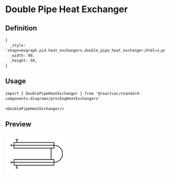 # Double Pipe Heat Exchanger

## Definition

```
{
  _style: 'shape=mxgraph.pid.heat_exchangers.double_pipe_heat_exchanger;html=1;pointerEvents=1;align=center;verticalLabelPosition=bottom;verticalAlign=top;dashed=0;',
  _width: 90,
  _height: 50,
}
```

## Usage

```
import { DoublePipeHeatExchanger } from '@reactiac/standard-components-diagrams/procEngHeatExchangers'

<DoublePipeHeatExchanger/>
```

## Preview

<img src="./double-pipe-heat-exchanger.png" width="200"/>
